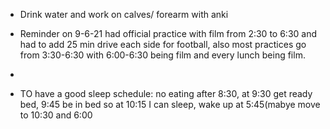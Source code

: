  - Drink water and work on calves/ forearm with anki
 - Reminder on 9-6-21 had official practice with film from 2:30 to 6:30 and had to add 25 min drive each side for football, also most practices go from 3:30-6:30 with 6:00-6:30 being film and every lunch being film.
 - 


 - TO have a good sleep schedule: no eating after 8:30, at 9:30 get ready bed, 9:45 be in bed so at 10:15 I can sleep, wake up at 5:45(mabye move to 10:30 and 6:00
<!--stackedit_data:
eyJoaXN0b3J5IjpbLTE2MDA3OTY2MjAsMjI0MTM3Mzc3LC0xMj
MzNTk0OTU4LDgzNzg1ODQ3N119
-->